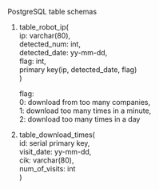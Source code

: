 PostgreSQL table schemas

1. table_robot_ip(  
    ip: varchar(80),  
    detected_num: int,  
    detected_date: yy-mm-dd,  
    flag: int,  
    primary key(ip, detected_date, flag)  
)  

    flag:  
        0: download from too many companies,  
        1: download too many times in a minute,  
        2: download too many times in a day  


2. table_download_times(   
    id: serial primary key,  
    visit_date: yy-mm-dd,  
    cik: varchar(80),  
    num_of_visits: int  
)  
